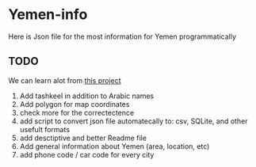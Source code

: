 # Yemen-info
Here is Json file for the most information for Yemen programmatically 


## TODO
We can learn alot from [this project](https://github.com/dr5hn/countries-states-cities-database)
1. Add tashkeel in addition to Arabic names
2. Add polygon for map coordinates
3. check more for the correctectence
4. add script to convert json file automatecally to: csv, SQLite, and other usefult formats
5. add desctiptive and better Readme file
6. Add general information about Yemen (area, location, etc)
7. add phone code / car code for every city

